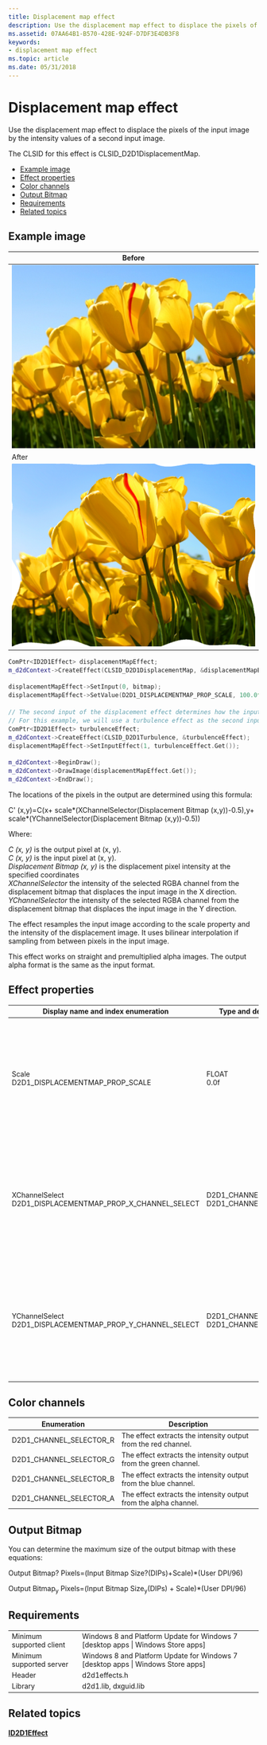 ```yaml
---
title: Displacement map effect
description: Use the displacement map effect to displace the pixels of the input image by the intensity values of a second input image.
ms.assetid: 07AA64B1-B570-428E-924F-D7DF3E4DB3F8
keywords:
- displacement map effect
ms.topic: article
ms.date: 05/31/2018
---
```


# Displacement map effect

Use the displacement map effect to displace the pixels of the input image by the intensity values of a second input image.

The CLSID for this effect is CLSID\_D2D1DisplacementMap.

-   [Example image](#example-image)
-   [Effect properties](#effect-properties)
-   [Color channels](#color-channels)
-   [Output Bitmap](#output-bitmap)
-   [Requirements](#requirements)
-   [Related topics](#related-topics)

## Example image



| Before                                                           |
|------------------------------------------------------------------|
| ![the image before the effect.](images/default-before.jpg)       |
| After                                                            |
| ![the image after the transform.](images/19-displacementmap.png) |



 


```C++
ComPtr<ID2D1Effect> displacementMapEffect;
m_d2dContext->CreateEffect(CLSID_D2D1DisplacementMap, &displacementMapEffect);

displacementMapEffect->SetInput(0, bitmap);
displacementMapEffect->SetValue(D2D1_DISPLACEMENTMAP_PROP_SCALE, 100.0f);

// The second input of the displacement effect determines how the input image is transformed.
// For this example, we will use a turbulence effect as the second input to randomly distort the image.
ComPtr<ID2D1Effect> turbulenceEffect;
m_d2dContext->CreateEffect(CLSID_D2D1Turbulence, &turbulenceEffect);
displacementMapEffect->SetInputEffect(1, turbulenceEffect.Get());

m_d2dContext->BeginDraw();
m_d2dContext->DrawImage(displacementMapEffect.Get());
m_d2dContext->EndDraw();
```



The locations of the pixels in the output are determined using this formula:

C' (x,y)=C(x+ scale\*(XChannelSelector(Displacement Bitmap (x,y))-0.5),y+ scale\*(YChannelSelector(Displacement Bitmap (x,y))-0.5))

Where:<dl> *C  (x, y)* is the output pixel at (x, y).  
*C (x, y)* is the input pixel at (x, y).  
*Displacement Bitmap (x, y)* is the displacement pixel intensity at the specified coordinates  
*XChannelSelector* the intensity of the selected RGBA channel from the displacement bitmap that displaces the input image in the X direction.  
*YChannelSelector* the intensity of the selected RGBA channel from the displacement bitmap that displaces the input image in the Y direction.  
</dl>

The effect resamples the input image according to the scale property and the intensity of the displacement image. It uses bilinear interpolation if sampling from between pixels in the input image.

This effect works on straight and premultiplied alpha images. The output alpha format is the same as the input format.

## Effect properties



| Display name and index enumeration                                                   | Type and default value                                                   | Description                                                                                                                                                                               |
|--------------------------------------------------------------------------------------|--------------------------------------------------------------------------|-------------------------------------------------------------------------------------------------------------------------------------------------------------------------------------------|
| Scale<br/> D2D1\_DISPLACEMENTMAP\_PROP\_SCALE<br/>                       | FLOAT<br/> 0.0f<br/>                                         | Multiplies the intensity of the selected channel from the displacement image. The higher you set this property, the more the effect displaces the pixels<br/>                       |
| XChannelSelect<br/> D2D1\_DISPLACEMENTMAP\_PROP\_X\_CHANNEL\_SELECT<br/> | D2D1\_CHANNEL\_SELECTOR<br/> D2D1\_CHANNEL\_SELECTOR\_A<br/> | The effect extracts the intensity from this color channel and uses it to spatially displace the image in the X direction. See [Color channels](#color-channels) for more info.<br/> |
| YChannelSelect<br/> D2D1\_DISPLACEMENTMAP\_PROP\_Y\_CHANNEL\_SELECT<br/> | D2D1\_CHANNEL\_SELECTOR<br/> D2D1\_CHANNEL\_SELECTOR\_A<br/> | The effect extracts the intensity from this color channel and uses it to spatially displace the image in the Y direction. See [Color channels](#color-channels) for more info.<br/> |



 

## Color channels



| Enumeration                | Description                                                      |
|----------------------------|------------------------------------------------------------------|
| D2D1\_CHANNEL\_SELECTOR\_R | The effect extracts the intensity output from the red channel.   |
| D2D1\_CHANNEL\_SELECTOR\_G | The effect extracts the intensity output from the green channel. |
| D2D1\_CHANNEL\_SELECTOR\_B | The effect extracts the intensity output from the blue channel.  |
| D2D1\_CHANNEL\_SELECTOR\_A | The effect extracts the intensity output from the alpha channel. |



 

## Output Bitmap

You can determine the maximum size of the output bitmap with these equations:

Output Bitmap? Pixels=(Input Bitmap Size?(DIPs)+Scale)\*(User DPI/96)

Output Bitmap<sub>y</sub> Pixels=(Input Bitmap Size<sub>y</sub>(DIPs) + Scale)\*(User DPI/96)

## Requirements



|                          |                                                                                    |
|--------------------------|------------------------------------------------------------------------------------|
| Minimum supported client | Windows 8 and Platform Update for Windows 7 \[desktop apps \| Windows Store apps\] |
| Minimum supported server | Windows 8 and Platform Update for Windows 7 \[desktop apps \| Windows Store apps\] |
| Header                   | d2d1effects.h                                                                      |
| Library                  | d2d1.lib, dxguid.lib                                                               |



 

## Related topics

<dl> <dt>

[**ID2D1Effect**](https://msdn.microsoft.com/library/Hh404566(v=VS.85).aspx)
</dt> </dl>

 

 





